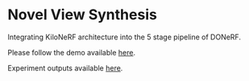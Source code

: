 # Novel View Synthesis

Integrating KiloNeRF architecture into the 5 stage pipeline of DONeRF.

Please follow the demo available [here](/src/src/donerf.ipynb).

Experiment outputs available [here](/experiment_output/).
